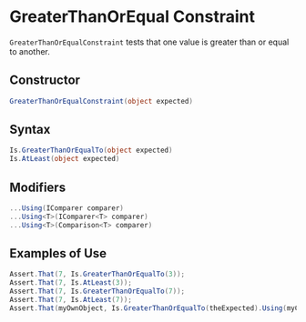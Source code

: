 # GreaterThanOrEqual Constraint

`GreaterThanOrEqualConstraint` tests that one value is greater than or equal to another.

## Constructor

```csharp
GreaterThanOrEqualConstraint(object expected)
```

## Syntax

```csharp
Is.GreaterThanOrEqualTo(object expected)
Is.AtLeast(object expected)
```

## Modifiers

```csharp
...Using(IComparer comparer)
...Using<T>(IComparer<T> comparer)
...Using<T>(Comparison<T> comparer)
```

## Examples of Use

```csharp
Assert.That(7, Is.GreaterThanOrEqualTo(3));
Assert.That(7, Is.AtLeast(3));
Assert.That(7, Is.GreaterThanOrEqualTo(7));
Assert.That(7, Is.AtLeast(7));
Assert.That(myOwnObject, Is.GreaterThanOrEqualTo(theExpected).Using(myComparer));
```
